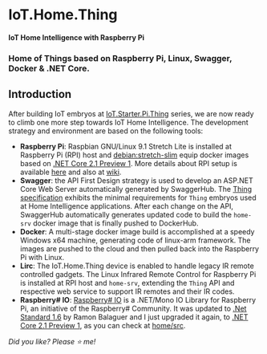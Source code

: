 # IoT.Home.Thing

#### IoT Home Intelligence with Raspberry Pi

### Home of Things based on Raspberry Pi, Linux, Swagger, Docker & .NET Core.

## Introduction

After building IoT embryos at [IoT.Starter.Pi.Thing](https://github.com/josemotta/IoT.Starter.Pi.Thing) series, we are now ready to climb one more step towards IoT Home Intelligence. The development strategy and environment are based on the following tools:  

- **Raspberry Pi**: Raspbian GNU/Linux 9.1 Stretch Lite is installed at Raspberry Pi (RPI) host and [debian:stretch-slim](https://github.com/dotnet/dotnet-docker/blob/master/2.1/runtime/stretch-slim/arm32v7/Dockerfile) equip docker images based on [.NET Core 2.1 Preview 1](https://blogs.msdn.microsoft.com/dotnet/2018/02/27/announcing-net-core-2-1-preview-1/). More details about RPI setup is available [here](https://github.com/josemotta/IoT.Starter.Pi.Thing/wiki/2.-IoT.Starter.Pi.Thing#2-setup) and also at [wiki](https://github.com/josemotta/IoT.Starter.Pi.Thing/wiki/RPI-Setup).
- **Swagger**: the API First Design strategy is used to develop an ASP.NET Core Web Server automatically generated by SwaggerHub. The [Thing specification](https://github.com/josemotta/IoT.Starter.Pi.Thing/wiki/2.-IoT.Starter.Pi.Thing#1-specs) exhibits the minimal requirements for `Thing` embryos used at Home Intelligence applications. After each change on the API, SwaggerHub automatically generates updated code to build the `home-srv` docker image that is finally pushed to DockerHub.
- **Docker**: A multi-stage docker image build is accomplished at a speedy Windows x64 machine, generating code of linux-arm framework. The images are pushed to the cloud and then pulled back into the Raspberry Pi with Linux.
- **Lirc**: The IoT.Home.Thing device is enabled to handle legacy IR remote controlled gadgets. The Linux Infrared Remote Control for Raspberry Pi is installed at RPI host and `home-srv`, extending the `Thing` API and respective web service to support IR remotes and their IR codes.
- **Raspberry# IO**: [Raspberry# IO](https://github.com/raspberry-sharp/raspberry-sharp-io) is a .NET/Mono IO Library for Raspberry Pi, an initiative of the Raspberry# Community. It was updated to [.Net Standard 1.6](https://github.com/Ramon-Balaguer/raspberry-sharp-io) by Ramon Balaguer and I just upgraded it again, to [.NET Core 2.1 Preview 1](https://blogs.msdn.microsoft.com/dotnet/2018/02/27/announcing-net-core-2-1-preview-1/), as you can check at [home/src](https://github.com/josemotta/IoT.Home.Thing/tree/master/home/src).



*Did you like? Please :star: me!*